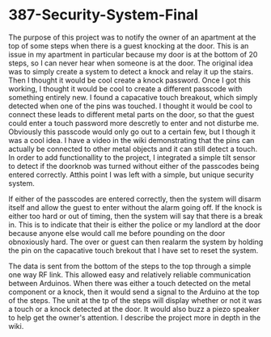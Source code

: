 # 387-Security-System-Final

The purpose of this project was to notify the owner of an apartment at the top of some steps when there is a guest knocking at the door. This is an issue in my apartment in particular because my door is at the bottom of 20 steps, so I can never hear when someone is at the door. The original idea was to simply create a system to detect a knock and relay it up the stairs. Then I thought it would be cool create a knock password. Once I got this working, I thought it would be cool to create a different passcode with something entirely new. I found a capacative touch breakout, which simply detected when one of the pins was touched. I thought it would be cool to connect these leads to different metal parts on the door, so that the guest could enter a touch password more descretly to enter and not disturbe me. Obviously this passcode would only go out to a certain few, but I though it was a cool idea. I have a video in the wiki demonstrating that the pins can actually be connected to other metal objects and it can still detect a touch. In order to add functionallity to the project, I integrated a simple tilt sensor to detect if the doorknob was turned without either of the passcodes being entered correctly. Atthis point I was left with a simple, but unique security system.

If either of the passcodes are entered correctly, then the system will disarm itself and allow the guest to enter without the alarm going off. If the knock is either too hard or out of timing, then the system will say that there is a break in. This is to indicate that their is either the police or my landlord at the door because anyone else would call me before pounding on the door obnoxiously hard. The over or guest can then realarm the system by holding the pin on the capacative touch brekout that I have set to reset the system.

The data is sent from the bottom of the steps to the top through a simple one way RF link. This allowed easy and relatively reliable communication between Arduinos. When there was either a touch detected on the metal component or a knock, then it would send a signal to the Arduino at the top of the steps. The unit at the tp of the steps will display whether or not it was a touch or a knock detected at the door. It would also buzz a piezo speaker to help get the owner's attention. I describe the project more in depth in the wiki.

